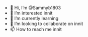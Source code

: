 - 👋 Hi, I’m @Sammyb1803
- 👀 I’m interested innit
- 🌱 I’m currently learning 
- 💞️ I’m looking to collaborate on innit
- 📫 How to reach me innit

<!---
Sammyb1803/Sammyb1803 is a ✨ special ✨ repository because its `README.md` (this file) appears on your GitHub profile.
You can click the Preview link to take a look at your changes.
--->
